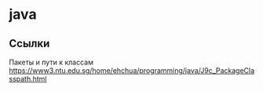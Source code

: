 # java

## Ссылки
Пакеты и пути к классам  
https://www3.ntu.edu.sg/home/ehchua/programming/java/J9c_PackageClasspath.html
